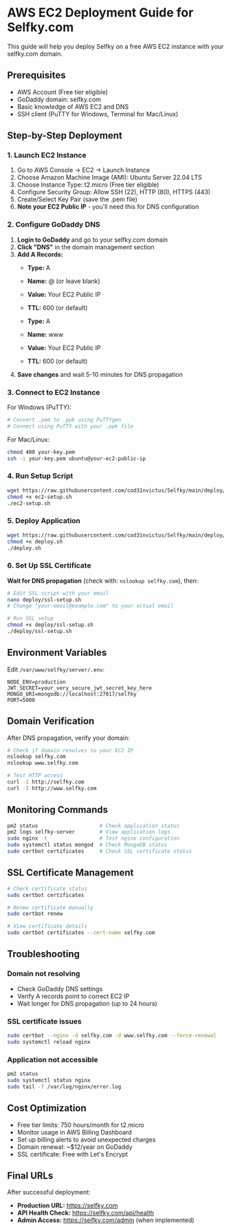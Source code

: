 # AWS EC2 Deployment Guide for Selfky.com

This guide will help you deploy Selfky on a free AWS EC2 instance with your selfky.com domain.

## Prerequisites

- AWS Account (Free tier eligible)
- GoDaddy domain: selfky.com
- Basic knowledge of AWS EC2 and DNS
- SSH client (PuTTY for Windows, Terminal for Mac/Linux)

## Step-by-Step Deployment

### 1. Launch EC2 Instance

1. Go to AWS Console → EC2 → Launch Instance
2. Choose Amazon Machine Image (AMI): Ubuntu Server 22.04 LTS
3. Choose Instance Type: t2.micro (Free tier eligible)
4. Configure Security Group: Allow SSH (22), HTTP (80), HTTPS (443)
5. Create/Select Key Pair (save the .pem file)
6. **Note your EC2 Public IP** - you'll need this for DNS configuration

### 2. Configure GoDaddy DNS

1. **Login to GoDaddy** and go to your selfky.com domain
2. **Click "DNS"** in the domain management section
3. **Add A Records:**
   - **Type:** A
   - **Name:** @ (or leave blank)
   - **Value:** Your EC2 Public IP
   - **TTL:** 600 (or default)
   
   - **Type:** A
   - **Name:** www
   - **Value:** Your EC2 Public IP
   - **TTL:** 600 (or default)
4. **Save changes** and wait 5-10 minutes for DNS propagation

### 3. Connect to EC2 Instance

For Windows (PuTTY):
```bash
# Convert .pem to .ppk using PuTTYgen
# Connect using PuTTY with your .ppk file
```

For Mac/Linux:
```bash
chmod 400 your-key.pem
ssh -i your-key.pem ubuntu@your-ec2-public-ip
```

### 4. Run Setup Script

```bash
wget https://raw.githubusercontent.com/cod31nvictus/Selfky/main/deploy/ec2-setup.sh
chmod +x ec2-setup.sh
./ec2-setup.sh
```

### 5. Deploy Application

```bash
wget https://raw.githubusercontent.com/cod31nvictus/Selfky/main/deploy/deploy.sh
chmod +x deploy.sh
./deploy.sh
```

### 6. Set Up SSL Certificate

**Wait for DNS propagation** (check with: `nslookup selfky.com`), then:

```bash
# Edit SSL script with your email
nano deploy/ssl-setup.sh
# Change "your-email@example.com" to your actual email

# Run SSL setup
chmod +x deploy/ssl-setup.sh
./deploy/ssl-setup.sh
```

## Environment Variables

Edit `/var/www/selfky/server/.env`:

```env
NODE_ENV=production
JWT_SECRET=your_very_secure_jwt_secret_key_here
MONGO_URI=mongodb://localhost:27017/selfky
PORT=5000
```

## Domain Verification

After DNS propagation, verify your domain:

```bash
# Check if domain resolves to your EC2 IP
nslookup selfky.com
nslookup www.selfky.com

# Test HTTP access
curl -I http://selfky.com
curl -I http://www.selfky.com
```

## Monitoring Commands

```bash
pm2 status                    # Check application status
pm2 logs selfky-server        # View application logs
sudo nginx -t                 # Test nginx configuration
sudo systemctl status mongod  # Check MongoDB status
sudo certbot certificates     # Check SSL certificate status
```

## SSL Certificate Management

```bash
# Check certificate status
sudo certbot certificates

# Renew certificate manually
sudo certbot renew

# View certificate details
sudo certbot certificates --cert-name selfky.com
```

## Troubleshooting

### Domain not resolving
- Check GoDaddy DNS settings
- Verify A records point to correct EC2 IP
- Wait longer for DNS propagation (up to 24 hours)

### SSL certificate issues
```bash
sudo certbot --nginx -d selfky.com -d www.selfky.com --force-renewal
sudo systemctl reload nginx
```

### Application not accessible
```bash
pm2 status
sudo systemctl status nginx
sudo tail -f /var/log/nginx/error.log
```

## Cost Optimization

- Free tier limits: 750 hours/month for t2.micro
- Monitor usage in AWS Billing Dashboard
- Set up billing alerts to avoid unexpected charges
- Domain renewal: ~$12/year on GoDaddy
- SSL certificate: Free with Let's Encrypt

## Final URLs

After successful deployment:
- **Production URL:** https://selfky.com
- **API Health Check:** https://selfky.com/api/health
- **Admin Access:** https://selfky.com/admin (when implemented) 